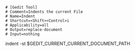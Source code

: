 	# [Gedit Tool]
	# Comment=Indents the current File
	# Name=Indent
	# Shortcut=<Shift><Control>i
	# Applicability=all
	# Output=replace-document
	# Input=nothing

indent -st $GEDIT_CURRENT_CURRENT_DOCUMENT_PATH

